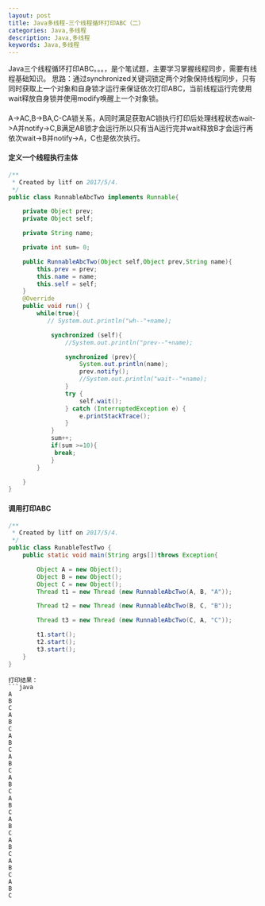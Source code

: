 ```yaml
---
layout: post
title: Java多线程-三个线程循环打印ABC（二）
categories: Java,多线程
description: Java,多线程
keywords: Java,多线程
---
```



Java三个线程循环打印ABC。。。，是个笔试题，主要学习掌握线程同步，需要有线程基础知识。
思路：通过synchronized关键词锁定两个对象保持线程同步，只有同时获取上一个对象和自身锁才运行来保证依次打印ABC，当前线程运行完使用wait释放自身锁并使用modify唤醒上一个对象锁。
#### 
A->AC,B->BA,C-CA锁关系，A同时满足获取AC锁执行打印后处理线程状态wait->A并notify->C,B满足AB锁才会运行所以只有当A运行完并wait释放B才会运行再依次wait->B并notify->A，C也是依次执行。

#### 定义一个线程执行主体

```java
/**
 * Created by litf on 2017/5/4.
 */
public class RunnableAbcTwo implements Runnable{

    private Object prev;
    private Object self;

    private String name;

    private int sum= 0;

    public RunnableAbcTwo(Object self,Object prev,String name){
        this.prev = prev;
        this.name = name;
        this.self = self;
    }
    @Override
    public void run() {
        while(true){
           // System.out.println("wh--"+name);

            synchronized (self){
                //System.out.println("prev--"+name);

                synchronized (prev){
                    System.out.println(name);
                    prev.notify();
                    //System.out.println("wait--"+name);
                }
                try {
                    self.wait();
                } catch (InterruptedException e) {
                    e.printStackTrace();
                }
            }
            sum++;
            if(sum >=10){
             break;
            }
        }

    }
}

```
#### 调用打印ABC

```java
/**
 * Created by litf on 2017/5/4.
 */
public class RunableTestTwo {
    public static void main(String args[])throws Exception{

        Object A = new Object();
        Object B = new Object();
        Object C = new Object();
        Thread t1 = new Thread (new RunnableAbcTwo(A, B, "A"));

        Thread t2 = new Thread (new RunnableAbcTwo(B, C, "B"));

        Thread t3 = new Thread (new RunnableAbcTwo(C, A, "C"));

        t1.start();
        t2.start();
        t3.start();
    }
}
```
```
打印结果：
```java
A
B
C
A
B
C
A
B
C
A
B
C
A
B
C
A
B
C
A
B
C
A
B
C
A
B
C
A
B
C
```